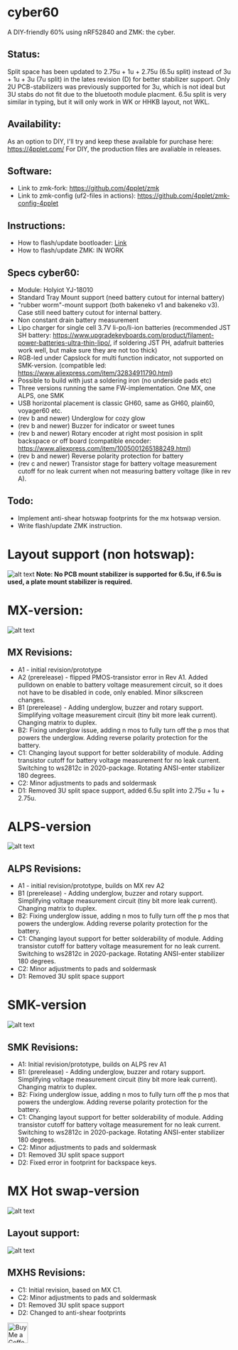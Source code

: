 
# cyber60

A DIY-friendly 60% using nRF52840 and ZMK: the cyber.

## Status:
Split space has been updated to 2.75u + 1u + 2.75u (6.5u split) instead of 3u + 1u + 3u (7u split) in the lates revision (D) for better stabilizer support. Only 2U PCB-stabilizers was previously supported for 3u, which is not ideal but 3U stabs do not fit due to the bluetooth module placment. 6.5u split is very similar in typing, but it will only work in WK or HHKB layout, not WKL.

## Availability:
As an option to DIY, I'll try and keep these available for purchase here: https://4pplet.com/ For DIY, the production files are avaliable in releases.

## Software:
- Link to zmk-fork: https://github.com/4pplet/zmk
- Link to zmk-config (uf2-files in actions): https://github.com/4pplet/zmk-config-4pplet

## Instructions:
- How to flash/update bootloader: [Link](./BL_FLASH_INSTRUCTION.md)
- How to flash/update ZMK: IN WORK

## Specs cyber60:
- Module: Holyiot YJ-18010
- Standard Tray Mount support (need battery cutout for internal battery)
- "rubber worm"-mount support (both bakeneko v1 and bakeneko v3). Case still need battery cutout for internal battery.
- Non constant drain battery measurement
- Lipo charger for single cell 3.7V li-po/li-ion batteries (recommended JST SH battery: https://www.upgradekeyboards.com/product/filament-power-batteries-ultra-thin-lipo/, if soldering JST PH, adafruit batteries work well, but make sure they are not too thick)
- RGB-led under Capslock for multi function indicator, not supported on SMK-version. (compatible led: https://www.aliexpress.com/item/32834911790.html)
- Possible to build with just a soldering iron (no underside pads etc)
- Three versions running the same FW-implementation. One MX, one ALPS, one SMK
- USB horizontal placement is classic GH60, same as GH60, plain60, voyager60 etc.
- (rev b and newer) Underglow for cozy glow
- (rev b and newer) Buzzer for indicator or sweet tunes
- (rev b and newer) Rotary encoder at right most posision in split backspace or off board (compatible encoder: https://www.aliexpress.com/item/1005001265188249.html)
- (rev b and newer) Reverse polarity protection for battery
- (rev c and newer) Transistor stage for battery voltage measurement cutoff for no leak current when not measuring battery voltage (like in rev A).

## Todo:
- Implement anti-shear hotswap footprints for the mx hotswap version.
- Write flash/update ZMK instruction.

# Layout support (non hotswap):
![alt text](./readme-images/layout_support_cyber60_Rev_D.jpg "Layout support")
**Note: No PCB mount stabilizer is supported for 6.5u, if 6.5u is used, a plate mount stabilizer is required.**

# MX-version:
![alt text](./readme-images/cyber60-MX_Rev_D1_Tray.png "PCB View - Rev D")

## MX Revisions:
- A1 - initial revision/prototype
- A2 (prerelease) - flipped PMOS-transistor error in Rev A1. Added pulldown on enable to battery voltage measurement circuit, so it does not have to be disabled in code, only enabled. Minor silkscreen changes.
- B1 (prerelease) - Adding underglow, buzzer and rotary support. Simplifying voltage measurement circuit (tiny bit more leak current). Changing matrix to duplex.
- B2: Fixing underglow issue, adding n mos to fully turn off the p mos that powers the underglow. Adding reverse polarity protection for the battery.
- C1: Changing layout support for better solderability of module. Adding transistor cutoff for battery voltage measurement for no leak current. Switching to ws2812c in 2020-package. Rotating ANSI-enter stabilizer 180 degrees.
- C2: Minor adjustments to pads and soldermask
- D1: Removed 3U split space support, added 6.5u split into 2.75u + 1u + 2.75u.

# ALPS-version
![alt text](./readme-images/cyber60-ALPS_Rev_D1_Tray.png "PCB View - Rev D")

## ALPS Revisions:
- A1 - initial revision/prototype, builds on MX rev A2
- B1 (prerelease) - Adding underglow, buzzer and rotary support. Simplifying voltage measurement circuit (tiny bit more leak current). Changing matrix to duplex.
- B2: Fixing underglow issue, adding n mos to fully turn off the p mos that powers the underglow. Adding reverse polarity protection for the battery.
- C1: Changing layout support for better solderability of module. Adding transistor cutoff for battery voltage measurement for no leak current. Switching to ws2812c in 2020-package. Rotating ANSI-enter stabilizer 180 degrees.
- C2: Minor adjustments to pads and soldermask
- D1: Removed 3U split space support

# SMK-version
![alt text](./readme-images/cyber60-SMK_Rev_D2_Tray.png "PCB View - Rev D")

## SMK Revisions:
- A1: Initial revision/prototype, builds on ALPS rev A1
- B1: (prerelease) - Adding underglow, buzzer and rotary support. Simplifying voltage measurement circuit (tiny bit more leak current). Changing matrix to duplex.
- B2: Fixing underglow issue, adding n mos to fully turn off the p mos that powers the underglow. Adding reverse polarity protection for the battery.
- C1: Changing layout support for better solderability of module. Adding transistor cutoff for battery voltage measurement for no leak current. Switching to ws2812c in 2020-package. Rotating ANSI-enter stabilizer 180 degrees.
- C2: Minor adjustments to pads and soldermask
- D1: Removed 3U split space support
- D2: Fixed error in footprint for backspace keys.

# MX Hot swap-version
![alt text](./readme-images/cyber60-MXHS_Rev_D2_Tray.png "PCB View - Rev D")

## Layout support:
![alt text](./readme-images/layout_support_cyber60HS_Rev_D.jpg "Layout support")

## MXHS Revisions:
- C1: Initial revision, based on MX C1.
- C2: Minor adjustments to pads and soldermask
- D1: Removed 3U split space support
- D2: Changed to anti-shear footprints

<a href='https://ko-fi.com/4pplet' target='_blank'><img height='35' style='border:0px;height:46px;' src='https://az743702.vo.msecnd.net/cdn/kofi3.png?v=0' border='0' alt='Buy Me a Coffee at ko-fi.com' />
